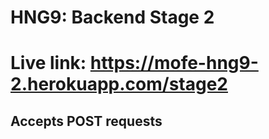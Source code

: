# HNG9: Backend Stage 2
# Live link: https://mofe-hng9-2.herokuapp.com/stage2
## Accepts POST requests
